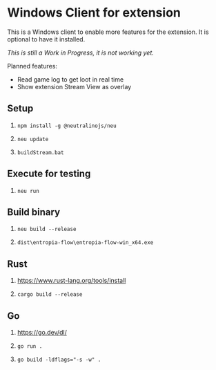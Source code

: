 # Windows Client for extension

This is a Windows client to enable more features for the extension. It is optional to have it installed.

_This is still a Work in Progress, it is not working yet._

Planned features:
- Read game log to get loot in real time
- Show extension Stream View as overlay


## Setup

1. `npm install -g @neutralinojs/neu`

1. `neu update`

1. `buildStream.bat`

## Execute for testing

1. `neu run`

## Build binary

1. `neu build --release`

1. `dist\entropia-flow\entropia-flow-win_x64.exe`

## Rust

1. https://www.rust-lang.org/tools/install

1. `cargo build --release`

## Go

1. https://go.dev/dl/

1. `go run .`

1. `go build -ldflags="-s -w" .`
